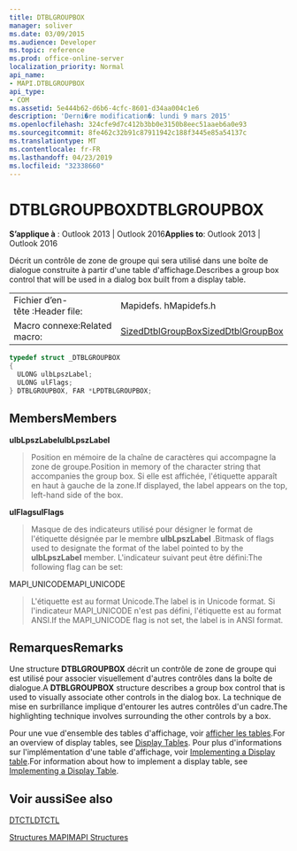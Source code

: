 ```yaml
---
title: DTBLGROUPBOX
manager: soliver
ms.date: 03/09/2015
ms.audience: Developer
ms.topic: reference
ms.prod: office-online-server
localization_priority: Normal
api_name:
- MAPI.DTBLGROUPBOX
api_type:
- COM
ms.assetid: 5e444b62-d6b6-4cfc-8601-d34aa004c1e6
description: 'Derni�re modification�: lundi 9 mars 2015'
ms.openlocfilehash: 324cfe9d7c412b3bb0e3150b8eec51aaeb6a0e93
ms.sourcegitcommit: 8fe462c32b91c87911942c188f3445e85a54137c
ms.translationtype: MT
ms.contentlocale: fr-FR
ms.lasthandoff: 04/23/2019
ms.locfileid: "32338660"
---
```

# <a name="dtblgroupbox"></a><span data-ttu-id="23790-103">DTBLGROUPBOX</span><span class="sxs-lookup"><span data-stu-id="23790-103">DTBLGROUPBOX</span></span>

  
  
<span data-ttu-id="23790-104">**S’applique à** : Outlook 2013 | Outlook 2016</span><span class="sxs-lookup"><span data-stu-id="23790-104">**Applies to**: Outlook 2013 | Outlook 2016</span></span> 
  
<span data-ttu-id="23790-105">Décrit un contrôle de zone de groupe qui sera utilisé dans une boîte de dialogue construite à partir d'une table d'affichage.</span><span class="sxs-lookup"><span data-stu-id="23790-105">Describes a group box control that will be used in a dialog box built from a display table.</span></span>
  
|||
|:-----|:-----|
|<span data-ttu-id="23790-106">Fichier d’en-tête :</span><span class="sxs-lookup"><span data-stu-id="23790-106">Header file:</span></span>  <br/> |<span data-ttu-id="23790-107">Mapidefs. h</span><span class="sxs-lookup"><span data-stu-id="23790-107">Mapidefs.h</span></span>  <br/> |
|<span data-ttu-id="23790-108">Macro connexe:</span><span class="sxs-lookup"><span data-stu-id="23790-108">Related macro:</span></span>  <br/> |[<span data-ttu-id="23790-109">SizedDtblGroupBox</span><span class="sxs-lookup"><span data-stu-id="23790-109">SizedDtblGroupBox</span></span>](sizeddtblgroupbox.md) <br/> |
   
```cpp
typedef struct _DTBLGROUPBOX
{
  ULONG ulbLpszLabel;
  ULONG ulFlags;
} DTBLGROUPBOX, FAR *LPDTBLGROUPBOX;

```

## <a name="members"></a><span data-ttu-id="23790-110">Members</span><span class="sxs-lookup"><span data-stu-id="23790-110">Members</span></span>

 <span data-ttu-id="23790-111">**ulbLpszLabel**</span><span class="sxs-lookup"><span data-stu-id="23790-111">**ulbLpszLabel**</span></span>
  
> <span data-ttu-id="23790-112">Position en mémoire de la chaîne de caractères qui accompagne la zone de groupe.</span><span class="sxs-lookup"><span data-stu-id="23790-112">Position in memory of the character string that accompanies the group box.</span></span> <span data-ttu-id="23790-113">Si elle est affichée, l'étiquette apparaît en haut à gauche de la zone.</span><span class="sxs-lookup"><span data-stu-id="23790-113">If displayed, the label appears on the top, left-hand side of the box.</span></span>
    
 <span data-ttu-id="23790-114">**ulFlags**</span><span class="sxs-lookup"><span data-stu-id="23790-114">**ulFlags**</span></span>
  
> <span data-ttu-id="23790-115">Masque de des indicateurs utilisé pour désigner le format de l'étiquette désignée par le membre **ulbLpszLabel** .</span><span class="sxs-lookup"><span data-stu-id="23790-115">Bitmask of flags used to designate the format of the label pointed to by the **ulbLpszLabel** member.</span></span> <span data-ttu-id="23790-116">L'indicateur suivant peut être défini:</span><span class="sxs-lookup"><span data-stu-id="23790-116">The following flag can be set:</span></span> 
    
<span data-ttu-id="23790-117">MAPI_UNICODE</span><span class="sxs-lookup"><span data-stu-id="23790-117">MAPI_UNICODE</span></span> 
  
> <span data-ttu-id="23790-118">L'étiquette est au format Unicode.</span><span class="sxs-lookup"><span data-stu-id="23790-118">The label is in Unicode format.</span></span> <span data-ttu-id="23790-119">Si l'indicateur MAPI_UNICODE n'est pas défini, l'étiquette est au format ANSI.</span><span class="sxs-lookup"><span data-stu-id="23790-119">If the MAPI_UNICODE flag is not set, the label is in ANSI format.</span></span>
    
## <a name="remarks"></a><span data-ttu-id="23790-120">Remarques</span><span class="sxs-lookup"><span data-stu-id="23790-120">Remarks</span></span>

<span data-ttu-id="23790-121">Une structure **DTBLGROUPBOX** décrit un contrôle de zone de groupe qui est utilisé pour associer visuellement d'autres contrôles dans la boîte de dialogue.</span><span class="sxs-lookup"><span data-stu-id="23790-121">A **DTBLGROUPBOX** structure describes a group box control that is used to visually associate other controls in the dialog box.</span></span> <span data-ttu-id="23790-122">La technique de mise en surbrillance implique d'entourer les autres contrôles d'un cadre.</span><span class="sxs-lookup"><span data-stu-id="23790-122">The highlighting technique involves surrounding the other controls by a box.</span></span> 
  
<span data-ttu-id="23790-123">Pour une vue d'ensemble des tables d'affichage, voir [afficher les tables](display-tables.md).</span><span class="sxs-lookup"><span data-stu-id="23790-123">For an overview of display tables, see [Display Tables](display-tables.md).</span></span> <span data-ttu-id="23790-124">Pour plus d'informations sur l'implémentation d'une table d'affichage, voir [Implementing a Display table](display-table-implementation.md).</span><span class="sxs-lookup"><span data-stu-id="23790-124">For information about how to implement a display table, see [Implementing a Display Table](display-table-implementation.md).</span></span>
  
## <a name="see-also"></a><span data-ttu-id="23790-125">Voir aussi</span><span class="sxs-lookup"><span data-stu-id="23790-125">See also</span></span>



[<span data-ttu-id="23790-126">DTCTL</span><span class="sxs-lookup"><span data-stu-id="23790-126">DTCTL</span></span>](dtctl.md)


[<span data-ttu-id="23790-127">Structures MAPI</span><span class="sxs-lookup"><span data-stu-id="23790-127">MAPI Structures</span></span>](mapi-structures.md)

